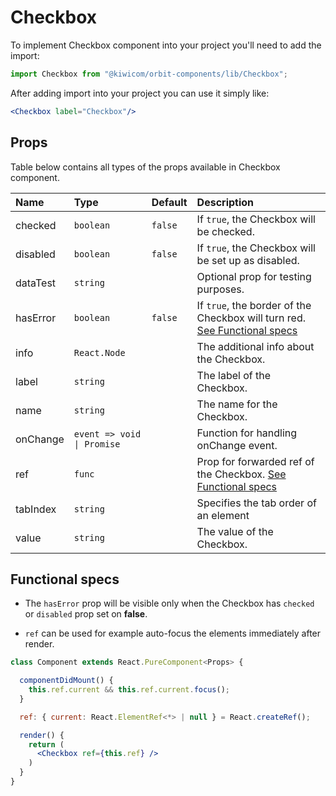 # Checkbox
To implement Checkbox component into your project you'll need to add the import:
```jsx
import Checkbox from "@kiwicom/orbit-components/lib/Checkbox";
```
After adding import into your project you can use it simply like:
```jsx
<Checkbox label="Checkbox"/>
```
## Props
Table below contains all types of the props available in Checkbox component.

| Name         | Type                         | Default | Description                      |
| :-------     | :--------------------------- | :------ | :------------------------------- |
| checked      | `boolean`                    | `false` | If `true`, the Checkbox will be checked.
| disabled     | `boolean`                    | `false` | If `true`, the Checkbox will be set up as disabled.
| dataTest     | `string`                     |         | Optional prop for testing purposes.
| hasError     | `boolean`                    | `false` | If `true`, the border of the Checkbox will turn red. [See Functional specs](#functional-specs)
| info         | `React.Node`                 |         | The additional info about the Checkbox.
| label        | `string`                     |         | The label of the Checkbox.
| name         | `string`                     |         | The name for the Checkbox.
| onChange     | `event => void \| Promise`   |         | Function for handling onChange event.
| ref          | `func`                       |         | Prop for forwarded ref of the Checkbox. [See Functional specs](#functional-specs)
| tabIndex     | `string`                     |         | Specifies the tab order of an element
| value        | `string`                     |         | The value of the Checkbox.

## Functional specs
* The `hasError` prop will be visible only when the Checkbox has `checked` or `disabled` prop set on **false**.

* `ref` can be used for example auto-focus the elements immediately after render.
```jsx
class Component extends React.PureComponent<Props> {

  componentDidMount() {
    this.ref.current && this.ref.current.focus();
  }

  ref: { current: React.ElementRef<*> | null } = React.createRef();

  render() {
    return (
      <Checkbox ref={this.ref} />
    )
  }
}
```
